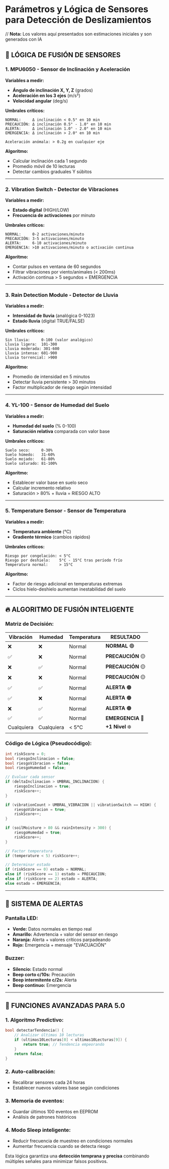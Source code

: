 # Parámetros y Lógica de Sensores para Detección de Deslizamientos

// **Nota:** Los valores aquí presentados son estimaciones iniciales y son generados con IA

## 🎯 **LÓGICA DE FUSIÓN DE SENSORES**

### **1. MPU6050 - Sensor de Inclinación y Aceleración**

**Variables a medir:**
- **Ángulo de inclinación X, Y, Z** (grados)
- **Aceleración en los 3 ejes** (m/s²)
- **Velocidad angular** (deg/s)

**Umbrales críticos:**
```
NORMAL:     Δ inclinación < 0.5° en 10 min
PRECAUCIÓN: Δ inclinación 0.5° - 1.0° en 10 min  
ALERTA:     Δ inclinación 1.0° - 2.0° en 10 min
EMERGENCIA: Δ inclinación > 2.0° en 10 min

Aceleración anómala: > 0.2g en cualquier eje
```

**Algoritmo:**
- Calcular inclinación cada 1 segundo
- Promedio móvil de 10 lecturas
- Detectar cambios graduales Y súbitos

---

### **2. Vibration Switch - Detector de Vibraciones**

**Variables a medir:**
- **Estado digital** (HIGH/LOW)
- **Frecuencia de activaciones** por minuto

**Umbrales críticos:**
```
NORMAL:     0-2 activaciones/minuto
PRECAUCIÓN: 3-5 activaciones/minuto
ALERTA:     6-10 activaciones/minuto  
EMERGENCIA: >10 activaciones/minuto o activación continua
```

**Algoritmo:**
- Contar pulsos en ventana de 60 segundos
- Filtrar vibraciones por viento/animales (< 200ms)
- Activación continua > 5 segundos = EMERGENCIA

---

### **3. Rain Detection Module - Detector de Lluvia**

**Variables a medir:**
- **Intensidad de lluvia** (analógica 0-1023)
- **Estado lluvia** (digital TRUE/FALSE)

**Umbrales críticos:**
```
Sin lluvia:     0-100 (valor analógico)
Lluvia ligera:  101-300
Lluvia moderada: 301-600
Lluvia intensa: 601-900
Lluvia torrencial: >900
```

**Algoritmo:**
- Promedio de intensidad en 5 minutos
- Detectar lluvia persistente > 30 minutos
- Factor multiplicador de riesgo según intensidad

---

### **4. YL-100 - Sensor de Humedad del Suelo**

**Variables a medir:**
- **Humedad del suelo** (% 0-100)
- **Saturación relativa** comparada con valor base

**Umbrales críticos:**
```
Suelo seco:     0-30%
Suelo húmedo:   31-60%  
Suelo mojado:   61-80%
Suelo saturado: 81-100%
```

**Algoritmo:**
- Establecer valor base en suelo seco
- Calcular incremento relativo
- Saturación > 80% + lluvia = RIESGO ALTO

---

### **5. Temperature Sensor - Sensor de Temperatura**

**Variables a medir:**
- **Temperatura ambiente** (°C)
- **Gradiente térmico** (cambios rápidos)

**Umbrales críticos:**
```
Riesgo por congelación: < 5°C
Riesgo por deshielo:    5°C - 15°C tras período frío
Temperatura normal:     > 15°C
```

**Algoritmo:**
- Factor de riesgo adicional en temperaturas extremas
- Ciclos hielo-deshielo aumentan inestabilidad del suelo

---

## 🔥 **ALGORITMO DE FUSIÓN INTELIGENTE**

### **Matriz de Decisión:**

| Vibración | Humedad | Temperatura | **RESULTADO** |
|-----------|---------|-------------|---------------|
| ❌ | ❌ | Normal | **NORMAL** 🟢 |
| ✅ | ❌ | Normal | **PRECAUCIÓN** 🟡 |
| ❌ | ✅ | Normal | **PRECAUCIÓN** 🟡 |
| ❌ | ❌ | Normal | **PRECAUCIÓN** 🟡 |
| ✅ | ✅ | Normal | **ALERTA** 🟠 |
| ✅ | ❌ | Normal | **ALERTA** 🟠 |
| ❌ | ✅ | Normal | **ALERTA** 🟠 |
| ✅ | ✅ | Normal | **EMERGENCIA** 🔴 |
| Cualquiera | Cualquiera | < 5°C | **+1 Nivel** ❄️ |

### **Código de Lógica (Pseudocódigo):**

```cpp
int riskScore = 0;
bool riesgoInclinacion = false;
bool riesgoVibracion = false; 
bool riesgoHumedad = false;

// Evaluar cada sensor
if (deltaInclinacion > UMBRAL_INCLINACION) {
    riesgoInclinacion = true;
    riskScore++;
}

if (vibrationCount > UMBRAL_VIBRACION || vibrationSwitch == HIGH) {
    riesgoVibracion = true;
    riskScore++;
}

if (soilMoisture > 80 && rainIntensity > 300) {
    riesgoHumedad = true;
    riskScore++;
}

// Factor temperatura
if (temperature < 5) riskScore++;

// Determinar estado
if (riskScore == 0) estado = NORMAL;
else if (riskScore == 1) estado = PRECAUCION;
else if (riskScore == 2) estado = ALERTA;
else estado = EMERGENCIA;
```

---

## 📱 **SISTEMA DE ALERTAS**

### **Pantalla LED:**
- **Verde:** Datos normales en tiempo real
- **Amarillo:** Advertencia + valor del sensor en riesgo
- **Naranja:** Alerta + valores críticos parpadeando
- **Rojo:** Emergencia + mensaje "EVACUACIÓN"

### **Buzzer:**
- **Silencio:** Estado normal
- **Beep corto c/10s:** Precaución
- **Beep intermitente c/2s:** Alerta  
- **Beep continuo:** Emergencia

---

## 🚀 **FUNCIONES AVANZADAS PARA 5.0**

### **1. Algoritmo Predictivo:**
```cpp
bool detectarTendencia() {
    // Analizar últimas 10 lecturas
    if (ultimas10Lecturas[0] < ultimas10Lecturas[9]) {
        return true; // Tendencia empeorando
    }
    return false;
}
```

### **2. Auto-calibración:**
- Recalibrar sensores cada 24 horas
- Establecer nuevos valores base según condiciones

### **3. Memoria de eventos:**
- Guardar últimos 100 eventos en EEPROM
- Análisis de patrones históricos

### **4. Modo Sleep inteligente:**
- Reducir frecuencia de muestreo en condiciones normales
- Aumentar frecuencia cuando se detecta riesgo

Esta lógica garantiza una **detección temprana y precisa** combinando múltiples señales para minimizar falsos positivos.